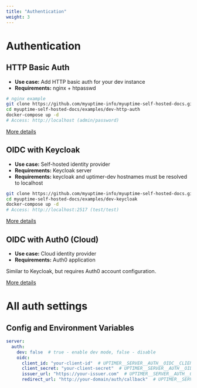 ```yaml
---
title: "Authentication"
weight: 3
---
```


# Authentication

## HTTP Basic Auth

- **Use case:** Add HTTP basic auth for your dev instance
- **Requirements:** nginx + htpasswd

```bash
# nginx example
git clone https://github.com/myuptime-info/myuptime-self-hosted-docs.git
cd myuptime-self-hosted-docs/examples/dev-http-auth
docker-compose up -d
# Access: http://localhost (admin/password)
```

[More details](http-auth/)

## OIDC with Keycloak

- **Use case:** Self-hosted identity provider
- **Requirements:** Keycloak server
- **Requirements:** keycloak and uptimer-dev hostnames must be resolved to localhost

```bash
git clone https://github.com/myuptime-info/myuptime-self-hosted-docs.git
cd myuptime-self-hosted-docs/examples/dev-keycloak
docker-compose up -d
# Access: http://localhost:2517 (test/test)
```

[More details](keycloak/)

## OIDC with Auth0 (Cloud)

- **Use case:** Cloud identity provider
- **Requirements:** Auth0 application

Similar to Keycloak, but requires Auth0 account configuration.

[More details](auth0/)

# All auth settings

## Config and Environment Variables

```yaml
server:
  auth:
    dev: false  # true - enable dev mode, false - disable
    oidc:
      client_id: "your-client-id"  # UPTIMER__SERVER__AUTH__OIDC__CLIENT_ID
      client_secret: "your-client-secret"  # UPTIMER__SERVER__AUTH__OIDC__CLIENT_SECRET
      issuer_url: "https://your-issuer.com"  # UPTIMER__SERVER__AUTH__OIDC__ISSUER_URL
      redirect_url: "http://your-domain/auth/callback"  # UPTIMER__SERVER__AUTH__OIDC__REDIRECT_URL
```


